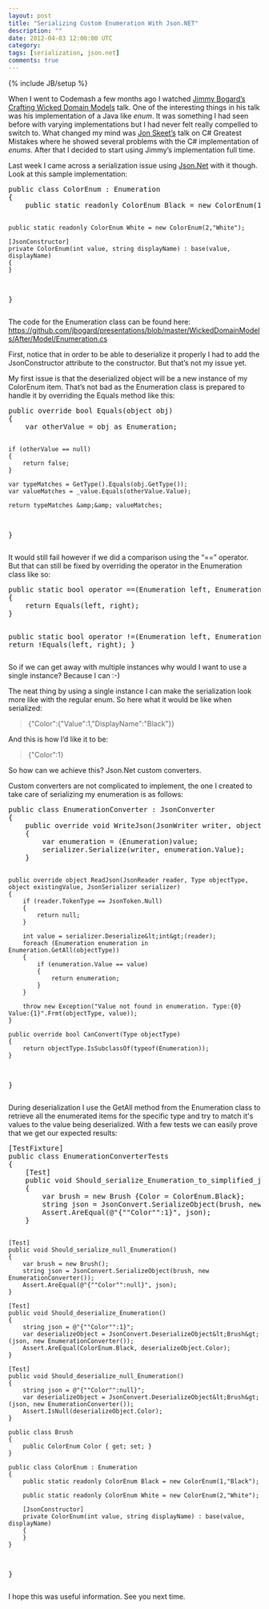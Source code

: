 ```yaml
---
layout: post
title: "Serializing Custom Enumeration With Json.NET"
description: ""
date: 2012-04-03 12:00:00 UTC
category: 
tags: [serialization, json.net]
comments: true
---
```

{% include JB/setup %}

<div id="post">
<p>When I went to Codemash a few months ago I watched <a href="http://lostechies.com/jimmybogard/">Jimmy Bogard&rsquo;s</a> <a href="http://youtu.be/GubLNJL47K8">Crafting Wicked Domain Models</a> talk. One of the interesting things in his talk was his implementation of a Java like <em>enum</em>. It was something I had seen before with varying implementations but I had never felt really compelled to switch to. What changed my mind was <a href="http://msmvps.com/blogs/jon_skeet/">Jon Skeet&rsquo;s</a> talk on C# Greatest Mistakes where he showed several problems with the C# implementation of <em>enums</em>. After that I decided to start using Jimmy&rsquo;s implementation full time.</p>
<p>Last week I came across a serialization issue using <a href="https://github.com/JamesNK/Newtonsoft.Json">Json.Net</a> with it though. Look at this sample implementation:</p>
<pre title="code" class="brush: csharp">public class ColorEnum : Enumeration
{
    public static readonly ColorEnum Black = new ColorEnum(1,"Black");

    public static readonly ColorEnum White = new ColorEnum(2,"White");
    
    [JsonConstructor]
    private ColorEnum(int value, string displayName) : base(value, displayName)
    {
    }
}</pre>
<p>The code for the Enumeration class can be found here: <a href="https://github.com/jbogard/presentations/blob/master/WickedDomainModels/After/Model/Enumeration.cs">https://github.com/jbogard/presentations/blob/master/WickedDomainModels/After/Model/Enumeration.cs</a></p>
<p>First, notice that in order to be able to deserialize it properly I had to add the JsonConstructor attribute to the constructor. But that&rsquo;s not my issue yet.</p>
<p>My first issue is that the deserialized object will be a new instance of my ColorEnum item. That&rsquo;s not bad as the Enumeration class is prepared to handle it by overriding the Equals method like this:</p>
<pre title="code" class="brush: csharp">public override bool Equals(object obj)
{
    var otherValue = obj as Enumeration;

    if (otherValue == null)
    {
        return false;
    }

    var typeMatches = GetType().Equals(obj.GetType());
    var valueMatches = _value.Equals(otherValue.Value);

    return typeMatches &amp;&amp; valueMatches;
}
</pre>
<p>It would still fail however if we did a comparison using the &ldquo;==&rdquo; operator. But that can still be fixed by overriding the operator in the Enumeration class like so:</p>
<pre title="code" class="brush: csharp">public static bool operator ==(Enumeration left, Enumeration right)
{
    return Equals(left, right);
}

public static bool operator !=(Enumeration left, Enumeration right)
{
    return !Equals(left, right);
}</pre>
<p>So if we can get away with multiple instances why would I want to use a single instance? Because I can :-)</p>
<p>The neat thing by using a single instance I can make the serialization look more like with the regular enum. So here what it would be like when serialized:</p>
<blockquote>
<p>{"Color":{"Value":1,"DisplayName":"Black"}}</p>
</blockquote>
<p>And this is how I&rsquo;d like it to be:</p>
<blockquote>
<p>{"Color":1}</p>
</blockquote>
<p>So how can we achieve this? Json.Net custom converters.</p>
<p>Custom converters are not complicated to implement, the one I created to take care of serializing my enumeration is as follows:</p>
<pre title="code" class="brush: csharp">public class EnumerationConverter : JsonConverter
{
    public override void WriteJson(JsonWriter writer, object value, JsonSerializer serializer)
    {
        var enumeration = (Enumeration)value;
        serializer.Serialize(writer, enumeration.Value);
    }

    public override object ReadJson(JsonReader reader, Type objectType, object existingValue, JsonSerializer serializer)
    {
        if (reader.TokenType == JsonToken.Null)
        {
            return null;
        }

        int value = serializer.Deserialize&lt;int&gt;(reader);
        foreach (Enumeration enumeration in Enumeration.GetAll(objectType))
        {
            if (enumeration.Value == value)
            {
                return enumeration;
            }
        }

        throw new Exception("Value not found in enumeration. Type:{0} Value:{1}".Frmt(objectType, value));
    }

    public override bool CanConvert(Type objectType)
    {
        return objectType.IsSubclassOf(typeof(Enumeration));
    }
}
</pre>
<p>During deserialization I use the GetAll method from the Enumeration class to retrieve all the enumerated items for the specific type and try to match it's values to the value being deserialized. With a few tests we can easily prove that we get our expected results:</p>
<pre title="code" class="brush: csharp">[TestFixture]
public class EnumerationConverterTests
{
    [Test]
    public void Should_serialize_Enumeration_to_simplified_json()
    {
        var brush = new Brush {Color = ColorEnum.Black};
        string json = JsonConvert.SerializeObject(brush, new EnumerationConverter());
        Assert.AreEqual(@"{""Color"":1}", json);
    }

    [Test]
    public void Should_serialize_null_Enumeration()
    {
        var brush = new Brush();
        string json = JsonConvert.SerializeObject(brush, new EnumerationConverter());
        Assert.AreEqual(@"{""Color"":null}", json);
    }

    [Test]
    public void Should_deserialize_Enumeration()
    {
        string json = @"{""Color"":1}";
        var deserializeObject = JsonConvert.DeserializeObject&lt;Brush&gt;(json, new EnumerationConverter());
        Assert.AreEqual(ColorEnum.Black, deserializeObject.Color);
    }

    [Test]
    public void Should_deserialize_null_Enumeration()
    {
        string json = @"{""Color"":null}";
        var deserializeObject = JsonConvert.DeserializeObject&lt;Brush&gt;(json, new EnumerationConverter());
        Assert.IsNull(deserializeObject.Color);
    }

    public class Brush
    {
        public ColorEnum Color { get; set; } 
    }

    public class ColorEnum : Enumeration
    {
        public static readonly ColorEnum Black = new ColorEnum(1,"Black");

        public static readonly ColorEnum White = new ColorEnum(2,"White");
    
        [JsonConstructor]
        private ColorEnum(int value, string displayName) : base(value, displayName)
        {
        }
    }
}
</pre>
<p>I hope this was useful information. See you next time.</p>
</div>